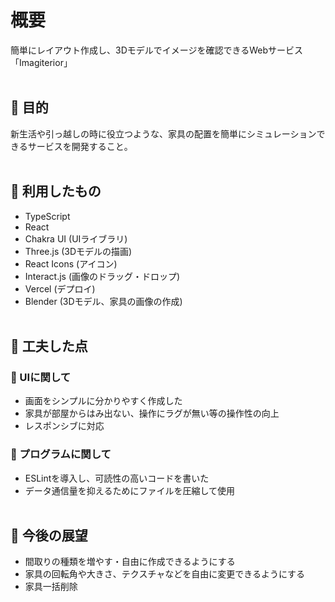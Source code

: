 # 概要
簡単にレイアウト作成し、3Dモデルでイメージを確認できるWebサービス「Imagiterior」
<br><br>

## 🔷 目的
新生活や引っ越しの時に役立つような、家具の配置を簡単にシミュレーションできるサービスを開発すること。
<br><br>

## 🔷 利用したもの
* TypeScript
* React
* Chakra UI (UIライブラリ)
* Three.js (3Dモデルの描画)
* React Icons (アイコン)
* Interact.js (画像のドラッグ・ドロップ)
* Vercel (デプロイ)
* Blender (3Dモデル、家具の画像の作成)
<br><br>

## 🔷 工夫した点

### 🔸 UIに関して
* 画面をシンプルに分かりやすく作成した
* 家具が部屋からはみ出ない、操作にラグが無い等の操作性の向上
* レスポンシブに対応

### 🔸 プログラムに関して
* ESLintを導入し、可読性の高いコードを書いた
* データ通信量を抑えるためにファイルを圧縮して使用
<br><br>

## 🔷 今後の展望
* 間取りの種類を増やす・自由に作成できるようにする
* 家具の回転角や大きさ、テクスチャなどを自由に変更できるようにする
* 家具一括削除
<br><br>

